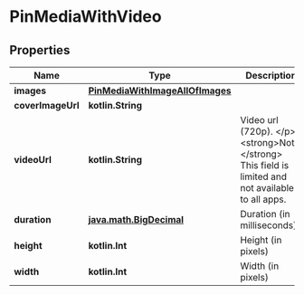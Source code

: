 
# PinMediaWithVideo

## Properties
| Name | Type | Description | Notes |
| ------------ | ------------- | ------------- | ------------- |
| **images** | [**PinMediaWithImageAllOfImages**](PinMediaWithImageAllOfImages.md) |  |  [optional] |
| **coverImageUrl** | **kotlin.String** |  |  [optional] |
| **videoUrl** | **kotlin.String** | Video url (720p). &lt;/p&gt;&lt;strong&gt;Note:&lt;/strong&gt; This field is limited and not available to all apps. |  [optional] |
| **duration** | [**java.math.BigDecimal**](java.math.BigDecimal.md) | Duration (in milliseconds) |  [optional] |
| **height** | **kotlin.Int** | Height (in pixels) |  [optional] |
| **width** | **kotlin.Int** | Width (in pixels) |  [optional] |



